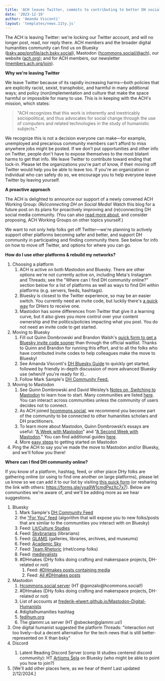 ```yaml
---
title: 'ACH leaves Twitter, commits to contributing to better DH social media elsewhere'
date: '2023-12-19'
author: 'Amanda Visconti'
layout: 'templates/news.11ty.js'
---
```

The ACH is leaving Twitter: we're locking our Twitter account, and will no longer post, read, nor reply there. ACH members and the broader digital humanities community can find us on Bluesky (<a href="https://bsky.app/profile/ach.bsky.social" target="_blank" rel="noopener">bsky.app/profile/ach.bsky.social</a>), Mastodon (<a href="https://hcommons.social/@ach" target="_blank" rel="noopener">hcommons.social/@ach</a>), our website (<a href="https://ach.org" target="_blank" rel="noopener">ach.org</a>); and for ACH members, our newsletter (<a href="https://members.ach.org/join/" target="_blank" rel="noopener">members.ach.org/join</a>).

<strong>Why we're leaving Twitter</strong>

We leave Twitter because of its rapidly increasing harms—both policies that are explicitly racist, sexist, transphobic, and harmful in many additional ways; and policy (non)implementation and culture that make the space harmful or impossible for many to use. This is in keeping with the ACH's mission, which states:
<blockquote>"ACH recognizes that this work is inherently and inextricably sociopolitical, and thus advocates for social change through the use of computers and related technologies in the study of humanistic subjects."</blockquote>
We recognize this is not a decision everyone can make—for example, unemployed and precarious community members can't afford to miss anywhere jobs might be posted. If we don't put opportunities and other info on Twitter, people don't have to expose themselves to the most blatant harms to get that info. We leave Twitter to contribute toward ending that lock-in. Please let the organizations you're part of know, if their moving off Twitter would help you be able to leave too. If you're an organization or individual who can safely do so, we encourage you to help everyone leave Twitter by leaving yourself.

<strong>A proactive approach</strong>

The ACH is delighted to announce our support of a newly convened ACH Working Group: <em>(Re)connecting DH on Social Media</em>! Watch this blog for a future post on its plans for proactively improving and (re)connecting DH social media community. (You can also <a href="https://ach.org/blog/2023/08/15/ach-seeks-working-group-proposals/" target="_blank" rel="noopener">read more about</a>, and consider proposing, ACH Working Groups on other topics yourself.)

We want to not only help folks get off Twitter—we're planning to actively support other platforms becoming safer and better, and support DH community in participating and finding community there. See below for info on how to move off Twitter, and options for where you can go.

<strong>How do I use other platforms &amp; rebuild my networks?</strong>
<ol>
 	<li>Choosing a platform
<ol>
 	<li>ACH is active on both Mastodon and Bluesky. There are other options we're not currently active on, including Meta's Instagram and Threads; see the "Where can I find DH community online?" section below for a list of platforms as well as ways to find DH within platforms (e.g. servers, feeds, hashtags).</li>
 	<li>Bluesky is closest to the Twitter experience, so may be an easier switch. You currently need an invite code, but luckily there's <a href="https://docs.google.com/forms/d/e/1FAIpQLScLFxq9h9NzPq5KVYYKFqL5gH7rjK0lp46Rf_G2lgd39u44Rw/viewform" target="_blank" rel="noopener">a quick way</a> for DHers to receive one.</li>
 	<li>Mastodon has some differences from Twitter that give it a learning curve, but it also gives you more control over your content ownership and the politics/policies impacting what you post. You do not need an invite code to get started.</li>
</ol>
</li>
 	<li>Moving to Bluesky
<ol>
 	<li>Fill out Quinn Dombrowski and Brandon Walsh's <a href="https://docs.google.com/forms/d/e/1FAIpQLScLFxq9h9NzPq5KVYYKFqL5gH7rjK0lp46Rf_G2lgd39u44Rw/viewform" target="_blank" rel="noopener">quick form to get a Bluesky invite code sooner</a> than through the official waitlist. Thanks to Quinn and Brandon for running this effort, and to all the folks who have contributed invite codes to help colleagues make the move to Bluesky!</li>
 	<li>See Amanda Visconti's <a href="https://tinyurl.com/DHbluesky" target="_blank" rel="noopener">DH Bluesky Guide</a> to quickly get started, followed by friendly in-depth discussion of more advanced Bluesky use (when/if you're ready for it)..</li>
 	<li>Follow Mark Sample's <a href="https://bsky.app/profile/did:plc:gpmpz7xi4k5efyma3cfuxen3/feed/aaalwvh2pggsc" target="_blank" rel="noopener">DH Community Feed.</a></li>
</ol>
</li>
 	<li>Moving to Mastodon
<ol>
 	<li>See Quinn Dombrowski and David Weisley’s <a href="https://docs.google.com/document/d/1bc8JB_gpKN19aznFfT0V3wATPuPFTual5mvx6Ctnmj4/edit" target="_blank" rel="noopener">Notes on  Switching to Mastodon</a> to learn how to start. Many communities are listed <a href="https://joinmastodon.org/servers" target="_blank" rel="noopener">here</a>. You can interact across communities unless the community of users decides not to connect.</li>
 	<li>As ACH joined <a href="https://hcommons.social/" target="_blank" rel="noopener">hcommons.social</a>, we recommend you become part of the community to be connected to other humanities scholars and DH practitioners.</li>
 	<li>To learn more about Mastodon, Quinn Dombrowski’s essays are useful: “<a href="https://quinndombrowski.com/blog/2022/11/06/a-week-with-mastodon/" target="_blank" rel="noopener">A Week with Mastodon</a>” and “<a href="https://quinndombrowski.com/blog/2022/11/14/a-second-week-with-mastodon/" target="_blank" rel="noopener">A Second Week with Mastodon</a>.” You can find additional guides <a href="https://hcommons.social/@Literature_Geek/111533810752274931" target="_blank" rel="noopener">here</a>.</li>
<li>More <a href="https://hcommons.social/@mia/110939156471222306">easy steps</a> to getting started on Mastodon</li>
</ol>
</li>
 	<li>Ping the ACH to say you've made the move to Mastodon and/or Bluesky, and we'll follow you there!</li>
</ol>
<strong>Where can I find DH community online?</strong>

If you know of a platform, hashtag, feed, or other place DHy folks are gathering online (or using to find one another on large platforms), please let us know so we can add it to our list by visiting <a href="https://forms.gle/yxa9W1cmdPezXc7x7" target="_blank" rel="noopener">this quick form</a> (or resharing the link with others: <a href="https://forms.gle/yxa9W1cmdPezXc7x7" target="_blank" rel="noopener">https://forms.gle/yxa9W1cmdPezXc7x7</a>). Below are communities we're aware of, and we'll be adding more as we hear suggestions.
<ol>
 	<li>Bluesky
<ol>
 	<li>Mark Sample's <a href="https://bsky.app/profile/did:plc:gpmpz7xi4k5efyma3cfuxen3/feed/aaalwvh2pggsc" target="_blank" rel="noopener">DH Community Feed</a></li>
 	<li>the <a href="https://bsky.app/profile/did:plc:wqowuobffl66jv3kpsvo7ak4/feed/the-algorithm" target="_blank" rel="noopener">"For You" feed</a> (algorithm that will expose you to new folks/posts that are similar to the communities you interact with on Bluesky)</li>
 	<li>Feed: <a href="https://bsky.app/profile/did:plc:m22fqufavn4t3bpxa6y53jqz/feed/aaajitqeisltw" target="_blank" rel="noopener">Lit/Culture Studies</a></li>
 	<li>Feed: <a href="https://bsky.app/profile/did:plc:a55ia2ojiv2cnshifmrc7wr6/feed/skybrarians" target="_blank" rel="noopener">Skybrarians</a> (librarians)</li>
 	<li>Feed: <a href="https://bsky.app/profile/did:plc:rea3amxwqfkfzhilivubtrib/feed/aaabfz334lr66" target="_blank" rel="noopener">GLAMS</a> (galleries, libraries, archives, and museums)</li>
 	<li>Feed: <a href="https://bsky.app/profile/did:plc:4jb3re5tvklsvhuc3lkerj5q/feed/aaak6p5s2f3cu" target="_blank" rel="noopener">Academic Sky</a></li>
 	<li>Feed: <a href="https://bsky.app/profile/did:plc:u4s6ybdap5c5tpy6m4ftqevo/feed/aaaob7mouqxj2" target="_blank" rel="noopener">Team Rhetoric</a> (rhet/comp folks)</li>
 	<li>Feed: <a href="https://bsky.app/profile/did:plc:rbgwij3cs2kf4pugtbn2d3x4/feed/aaai2oxd773d2" target="_blank" rel="noopener">medievalists</a></li>
 	<li>#DHmakes (DHy folks doing crafting and makerspace projects, DH-related or not)
<ol>
 	<li>Feed: <a href="https://bsky.app/profile/did:plc:quschouau47zm4f3ntsw7j5y/feed/aaadf5zqsbq24" target="_blank" rel="noopener">#DHmakes posts containing media</a></li>
 	<li>Feed: <a href="https://bsky.app/profile/did:plc:quschouau47zm4f3ntsw7j5y/feed/aaadokeexl2vo" target="_blank" rel="noopener">All #DHmakes posts</a></li>
</ol>
</li>
</ol>
</li>
 	<li>Mastodon
<ol>
 	<li><a href="https://hcommons.social/getting-started" target="_blank" rel="noopener">Hcommons.social server</a> (HT @gonzalo@hcommons.social!)</li>
 	<li>#DHmakes (DHy folks doing crafting and makerspace projects, DH-related or not)</li>
<li>List of accounts at <a href="https://frederik-elwert.github.io/Mastodon-Digital-Humanists">frederik-elwert.github.io/Mastodon-Digital-Humanists</a></li>
<li>#digitalhumanities hashtag</li>
<li><a href="https://fedihum.org/">fedihum.org</a></li>
<li>The glammr.us server (HT @sbecker@glammr.us!)</li>
</ol>
<li>One digital humanist suggested the platform Threads: "interaction not too lively—but a decent alternative for the tech news that is still better-represented on X than bsky"</li>
<li>Discord</li>
<ol>
<li>Latent Reading Discord Server (comp lit studies centered discord community): HT <a href="https://bsky.app/profile/did:plc:lyjnicczeyn7ubxndxhszmso">Artjoms Šeļa</a> on Bluesky (who might be able to point you how to join?)</li>
</ol>
</li>
 	<li>[We'll add other places here, as we hear of them! Last updated 2/12/2024.]</li>
</ol>